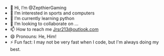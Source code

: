 - 👋 Hi, I’m @ZepthierGaming
- 👀 I’m interested in sports and computers
- 🌱 I’m currently learning python 
- 💞️ I’m looking to collaborate on ...
- 📫 How to reach me Jrsr213@outlook.com
- 😄 Pronouns: He, Him!
- ⚡ Fun fact: I may not be very fast when I code, but I'm always doing my best.

<!---
ZepthierGaming/ZepthierGaming is a ✨ special ✨ repository because its `README.md` (this file) appears on your GitHub profile.
You can click the Preview link to take a look at your changes.
--->
